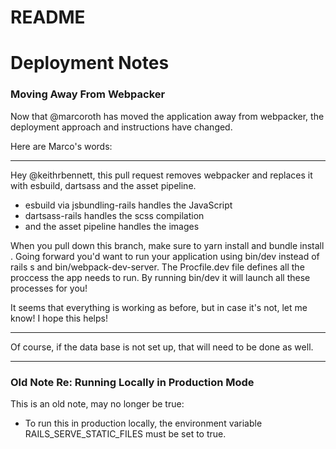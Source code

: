 # README

# Deployment Notes

### Moving Away From Webpacker
Now that @marcoroth has moved the application away from webpacker, the deployment approach and instructions have changed. 

Here are Marco's words:

----

Hey @keithrbennett, this pull request removes webpacker and replaces it with esbuild, dartsass and the asset pipeline.

* esbuild via jsbundling-rails handles the JavaScript
* dartsass-rails handles the scss compilation
* and the asset pipeline handles the images

When you pull down this branch, make sure to yarn install and bundle install . Going forward you'd want to run your application using bin/dev instead of rails s and bin/webpack-dev-server. The Procfile.dev file defines all the proccess the app needs to run. By running bin/dev it will launch all these processes for you!

It seems that everything is working as before, but in case it's not, let me know! I hope this helps!

----

Of course, if the data base is not set up, that will need to be done as well.

----

### Old Note Re: Running Locally in Production Mode

This is an old note, may no longer be true:

* To run this in production locally, the environment variable RAILS_SERVE_STATIC_FILES must be set to true.
